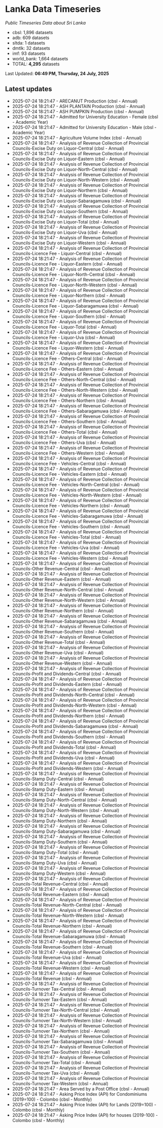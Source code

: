 # Lanka Data Timeseries
*Public Timeseries Data about Sri Lanka*

* cbsl: 1,896 datasets
* adb: 609 datasets
* sltda: 1 datasets
* dmtlk: 32 datasets
* imf: 93 datasets
* world_bank: 1,664 datasets
* TOTAL: **4,295** datasets

Last Updated: **06:49 PM, Thursday, 24 July, 2025**

## Latest updates

* 2025-07-24 18:21:47 - ARECANUT Production (cbsl - Annual)
* 2025-07-24 18:21:47 - ASH PLANTAIN Production (cbsl - Annual)
* 2025-07-24 18:21:47 - ASH PUMPKIN Production (cbsl - Annual)
* 2025-07-24 18:21:47 - Admitted for University Education - Female (cbsl - Academic Year)
* 2025-07-24 18:21:47 - Admitted for University Education - Male (cbsl - Academic Year)
* 2025-07-24 18:21:47 - Agriculture Volume Index (cbsl - Annual)
* 2025-07-24 18:21:47 - Analysis of Revenue Collection of Provincial Councils-Excise Duty on Liquor-Central (cbsl - Annual)
* 2025-07-24 18:21:47 - Analysis of Revenue Collection of Provincial Councils-Excise Duty on Liquor-Eastern (cbsl - Annual)
* 2025-07-24 18:21:47 - Analysis of Revenue Collection of Provincial Councils-Excise Duty on Liquor-North-Central (cbsl - Annual)
* 2025-07-24 18:21:47 - Analysis of Revenue Collection of Provincial Councils-Excise Duty on Liquor-North-Western (cbsl - Annual)
* 2025-07-24 18:21:47 - Analysis of Revenue Collection of Provincial Councils-Excise Duty on Liquor-Northern (cbsl - Annual)
* 2025-07-24 18:21:47 - Analysis of Revenue Collection of Provincial Councils-Excise Duty on Liquor-Sabaragamuwa (cbsl - Annual)
* 2025-07-24 18:21:47 - Analysis of Revenue Collection of Provincial Councils-Excise Duty on Liquor-Southern (cbsl - Annual)
* 2025-07-24 18:21:47 - Analysis of Revenue Collection of Provincial Councils-Excise Duty on Liquor-Total (cbsl - Annual)
* 2025-07-24 18:21:47 - Analysis of Revenue Collection of Provincial Councils-Excise Duty on Liquor-Uva (cbsl - Annual)
* 2025-07-24 18:21:47 - Analysis of Revenue Collection of Provincial Councils-Excise Duty on Liquor-Western (cbsl - Annual)
* 2025-07-24 18:21:47 - Analysis of Revenue Collection of Provincial Councils-Licence Fee - Liquor-Central (cbsl - Annual)
* 2025-07-24 18:21:47 - Analysis of Revenue Collection of Provincial Councils-Licence Fee - Liquor-Eastern (cbsl - Annual)
* 2025-07-24 18:21:47 - Analysis of Revenue Collection of Provincial Councils-Licence Fee - Liquor-North-Central (cbsl - Annual)
* 2025-07-24 18:21:47 - Analysis of Revenue Collection of Provincial Councils-Licence Fee - Liquor-North-Western (cbsl - Annual)
* 2025-07-24 18:21:47 - Analysis of Revenue Collection of Provincial Councils-Licence Fee - Liquor-Northern (cbsl - Annual)
* 2025-07-24 18:21:47 - Analysis of Revenue Collection of Provincial Councils-Licence Fee - Liquor-Sabaragamuwa (cbsl - Annual)
* 2025-07-24 18:21:47 - Analysis of Revenue Collection of Provincial Councils-Licence Fee - Liquor-Southern (cbsl - Annual)
* 2025-07-24 18:21:47 - Analysis of Revenue Collection of Provincial Councils-Licence Fee - Liquor-Total (cbsl - Annual)
* 2025-07-24 18:21:47 - Analysis of Revenue Collection of Provincial Councils-Licence Fee - Liquor-Uva (cbsl - Annual)
* 2025-07-24 18:21:47 - Analysis of Revenue Collection of Provincial Councils-Licence Fee - Liquor-Western (cbsl - Annual)
* 2025-07-24 18:21:47 - Analysis of Revenue Collection of Provincial Councils-Licence Fee - Others-Central (cbsl - Annual)
* 2025-07-24 18:21:47 - Analysis of Revenue Collection of Provincial Councils-Licence Fee - Others-Eastern (cbsl - Annual)
* 2025-07-24 18:21:47 - Analysis of Revenue Collection of Provincial Councils-Licence Fee - Others-North-Central (cbsl - Annual)
* 2025-07-24 18:21:47 - Analysis of Revenue Collection of Provincial Councils-Licence Fee - Others-North-Western (cbsl - Annual)
* 2025-07-24 18:21:47 - Analysis of Revenue Collection of Provincial Councils-Licence Fee - Others-Northern (cbsl - Annual)
* 2025-07-24 18:21:47 - Analysis of Revenue Collection of Provincial Councils-Licence Fee - Others-Sabaragamuwa (cbsl - Annual)
* 2025-07-24 18:21:47 - Analysis of Revenue Collection of Provincial Councils-Licence Fee - Others-Southern (cbsl - Annual)
* 2025-07-24 18:21:47 - Analysis of Revenue Collection of Provincial Councils-Licence Fee - Others-Total (cbsl - Annual)
* 2025-07-24 18:21:47 - Analysis of Revenue Collection of Provincial Councils-Licence Fee - Others-Uva (cbsl - Annual)
* 2025-07-24 18:21:47 - Analysis of Revenue Collection of Provincial Councils-Licence Fee - Others-Western (cbsl - Annual)
* 2025-07-24 18:21:47 - Analysis of Revenue Collection of Provincial Councils-Licence Fee - Vehicles-Central (cbsl - Annual)
* 2025-07-24 18:21:47 - Analysis of Revenue Collection of Provincial Councils-Licence Fee - Vehicles-Eastern (cbsl - Annual)
* 2025-07-24 18:21:47 - Analysis of Revenue Collection of Provincial Councils-Licence Fee - Vehicles-North-Central (cbsl - Annual)
* 2025-07-24 18:21:47 - Analysis of Revenue Collection of Provincial Councils-Licence Fee - Vehicles-North-Western (cbsl - Annual)
* 2025-07-24 18:21:47 - Analysis of Revenue Collection of Provincial Councils-Licence Fee - Vehicles-Northern (cbsl - Annual)
* 2025-07-24 18:21:47 - Analysis of Revenue Collection of Provincial Councils-Licence Fee - Vehicles-Sabaragamuwa (cbsl - Annual)
* 2025-07-24 18:21:47 - Analysis of Revenue Collection of Provincial Councils-Licence Fee - Vehicles-Southern (cbsl - Annual)
* 2025-07-24 18:21:47 - Analysis of Revenue Collection of Provincial Councils-Licence Fee - Vehicles-Total (cbsl - Annual)
* 2025-07-24 18:21:47 - Analysis of Revenue Collection of Provincial Councils-Licence Fee - Vehicles-Uva (cbsl - Annual)
* 2025-07-24 18:21:47 - Analysis of Revenue Collection of Provincial Councils-Licence Fee - Vehicles-Western (cbsl - Annual)
* 2025-07-24 18:21:47 - Analysis of Revenue Collection of Provincial Councils-Other Revenue-Central (cbsl - Annual)
* 2025-07-24 18:21:47 - Analysis of Revenue Collection of Provincial Councils-Other Revenue-Eastern (cbsl - Annual)
* 2025-07-24 18:21:47 - Analysis of Revenue Collection of Provincial Councils-Other Revenue-North-Central (cbsl - Annual)
* 2025-07-24 18:21:47 - Analysis of Revenue Collection of Provincial Councils-Other Revenue-North-Western (cbsl - Annual)
* 2025-07-24 18:21:47 - Analysis of Revenue Collection of Provincial Councils-Other Revenue-Northern (cbsl - Annual)
* 2025-07-24 18:21:47 - Analysis of Revenue Collection of Provincial Councils-Other Revenue-Sabaragamuwa (cbsl - Annual)
* 2025-07-24 18:21:47 - Analysis of Revenue Collection of Provincial Councils-Other Revenue-Southern (cbsl - Annual)
* 2025-07-24 18:21:47 - Analysis of Revenue Collection of Provincial Councils-Other Revenue-Total (cbsl - Annual)
* 2025-07-24 18:21:47 - Analysis of Revenue Collection of Provincial Councils-Other Revenue-Uva (cbsl - Annual)
* 2025-07-24 18:21:47 - Analysis of Revenue Collection of Provincial Councils-Other Revenue-Western (cbsl - Annual)
* 2025-07-24 18:21:47 - Analysis of Revenue Collection of Provincial Councils-Profit and Dividends-Central (cbsl - Annual)
* 2025-07-24 18:21:47 - Analysis of Revenue Collection of Provincial Councils-Profit and Dividends-Eastern (cbsl - Annual)
* 2025-07-24 18:21:47 - Analysis of Revenue Collection of Provincial Councils-Profit and Dividends-North-Central (cbsl - Annual)
* 2025-07-24 18:21:47 - Analysis of Revenue Collection of Provincial Councils-Profit and Dividends-North-Western (cbsl - Annual)
* 2025-07-24 18:21:47 - Analysis of Revenue Collection of Provincial Councils-Profit and Dividends-Northern (cbsl - Annual)
* 2025-07-24 18:21:47 - Analysis of Revenue Collection of Provincial Councils-Profit and Dividends-Sabaragamuwa (cbsl - Annual)
* 2025-07-24 18:21:47 - Analysis of Revenue Collection of Provincial Councils-Profit and Dividends-Southern (cbsl - Annual)
* 2025-07-24 18:21:47 - Analysis of Revenue Collection of Provincial Councils-Profit and Dividends-Total (cbsl - Annual)
* 2025-07-24 18:21:47 - Analysis of Revenue Collection of Provincial Councils-Profit and Dividends-Uva (cbsl - Annual)
* 2025-07-24 18:21:47 - Analysis of Revenue Collection of Provincial Councils-Profit and Dividends-Western (cbsl - Annual)
* 2025-07-24 18:21:47 - Analysis of Revenue Collection of Provincial Councils-Stamp Duty-Central (cbsl - Annual)
* 2025-07-24 18:21:47 - Analysis of Revenue Collection of Provincial Councils-Stamp Duty-Eastern (cbsl - Annual)
* 2025-07-24 18:21:47 - Analysis of Revenue Collection of Provincial Councils-Stamp Duty-North-Central (cbsl - Annual)
* 2025-07-24 18:21:47 - Analysis of Revenue Collection of Provincial Councils-Stamp Duty-North-Western (cbsl - Annual)
* 2025-07-24 18:21:47 - Analysis of Revenue Collection of Provincial Councils-Stamp Duty-Northern (cbsl - Annual)
* 2025-07-24 18:21:47 - Analysis of Revenue Collection of Provincial Councils-Stamp Duty-Sabaragamuwa (cbsl - Annual)
* 2025-07-24 18:21:47 - Analysis of Revenue Collection of Provincial Councils-Stamp Duty-Southern (cbsl - Annual)
* 2025-07-24 18:21:47 - Analysis of Revenue Collection of Provincial Councils-Stamp Duty-Total (cbsl - Annual)
* 2025-07-24 18:21:47 - Analysis of Revenue Collection of Provincial Councils-Stamp Duty-Uva (cbsl - Annual)
* 2025-07-24 18:21:47 - Analysis of Revenue Collection of Provincial Councils-Stamp Duty-Western (cbsl - Annual)
* 2025-07-24 18:21:47 - Analysis of Revenue Collection of Provincial Councils-Total Revenue-Central (cbsl - Annual)
* 2025-07-24 18:21:47 - Analysis of Revenue Collection of Provincial Councils-Total Revenue-Eastern (cbsl - Annual)
* 2025-07-24 18:21:47 - Analysis of Revenue Collection of Provincial Councils-Total Revenue-North-Central (cbsl - Annual)
* 2025-07-24 18:21:47 - Analysis of Revenue Collection of Provincial Councils-Total Revenue-North-Western (cbsl - Annual)
* 2025-07-24 18:21:47 - Analysis of Revenue Collection of Provincial Councils-Total Revenue-Northern (cbsl - Annual)
* 2025-07-24 18:21:47 - Analysis of Revenue Collection of Provincial Councils-Total Revenue-Sabaragamuwa (cbsl - Annual)
* 2025-07-24 18:21:47 - Analysis of Revenue Collection of Provincial Councils-Total Revenue-Southern (cbsl - Annual)
* 2025-07-24 18:21:47 - Analysis of Revenue Collection of Provincial Councils-Total Revenue-Uva (cbsl - Annual)
* 2025-07-24 18:21:47 - Analysis of Revenue Collection of Provincial Councils-Total Revenue-Western (cbsl - Annual)
* 2025-07-24 18:21:47 - Analysis of Revenue Collection of Provincial Councils-Total Revenue (cbsl - Annual)
* 2025-07-24 18:21:47 - Analysis of Revenue Collection of Provincial Councils-Turnover Tax-Central (cbsl - Annual)
* 2025-07-24 18:21:47 - Analysis of Revenue Collection of Provincial Councils-Turnover Tax-Eastern (cbsl - Annual)
* 2025-07-24 18:21:47 - Analysis of Revenue Collection of Provincial Councils-Turnover Tax-North-Central (cbsl - Annual)
* 2025-07-24 18:21:47 - Analysis of Revenue Collection of Provincial Councils-Turnover Tax-North-Western (cbsl - Annual)
* 2025-07-24 18:21:47 - Analysis of Revenue Collection of Provincial Councils-Turnover Tax-Northern (cbsl - Annual)
* 2025-07-24 18:21:47 - Analysis of Revenue Collection of Provincial Councils-Turnover Tax-Sabaragamuwa (cbsl - Annual)
* 2025-07-24 18:21:47 - Analysis of Revenue Collection of Provincial Councils-Turnover Tax-Southern (cbsl - Annual)
* 2025-07-24 18:21:47 - Analysis of Revenue Collection of Provincial Councils-Turnover Tax-Total (cbsl - Annual)
* 2025-07-24 18:21:47 - Analysis of Revenue Collection of Provincial Councils-Turnover Tax-Uva (cbsl - Annual)
* 2025-07-24 18:21:47 - Analysis of Revenue Collection of Provincial Councils-Turnover Tax-Western (cbsl - Annual)
* 2025-07-24 18:21:47 - Area Served by a Post Office (cbsl - Annual)
* 2025-07-24 18:21:47 - Asking Price Index (API) for Condominiums (2019=100) - Colombo (cbsl - Monthly)
* 2025-07-24 18:21:47 - Asking Price Index (API) for Lands (2019=100) - Colombo (cbsl - Monthly)
* 2025-07-24 18:21:47 - Asking Price Index (API) for houses (2019-100) - Colombo (cbsl - Monthly)